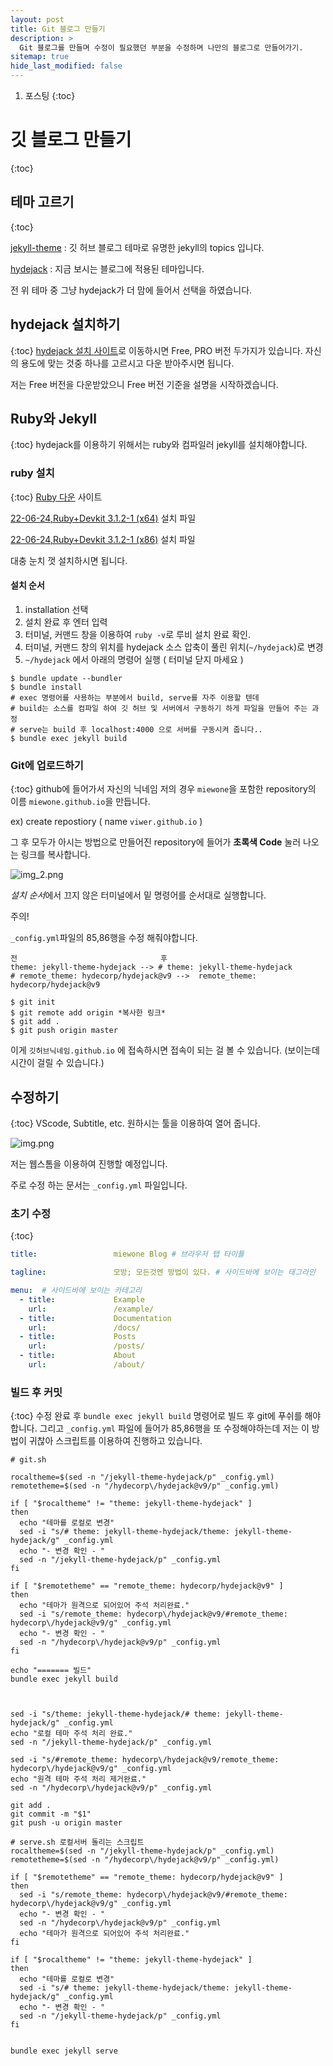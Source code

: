 ```yaml
---
layout: post
title: Git 블로그 만들기
description: >
  Git 블로그를 만들며 수정이 필요했던 부분을 수정하며 나만의 블로그로 만들어가기.
sitemap: true
hide_last_modified: false
---
```


1. 포스팅
{:toc}


# 깃 블로그 만들기 

{:toc}

## 테마 고르기

{:toc}

[jekyll-theme](https://github.com/topics/jekyll-theme) : 깃 허브 블로그 테마로 유명한 jekyll의 topics 입니다.

[hydejack](https://hydejack.com/blog/) : 지금 보시는 블로그에 적용된 테마입니다.

전 위 테마 중 그냥 hydejack가 더 맘에 들어서 선택을 하였습니다.

## hydejack 설치하기

{:toc}
[hydejack 설치 사이트](https://hydejack.com/download/)로 이동하시면 Free, PRO 버전 두가지가 있습니다. 자신의 용도에 맞는 것중 하나를 
고르시고 다운 받아주시면 됩니다.

저는 Free 버전을 다운받았으니 Free 버전 기준을 설명을 시작하겠습니다.

## Ruby와 Jekyll

{:toc}
hydejack를 이용하기 위해서는 ruby와 컴파일러 jekyll를 설치해야합니다.

### ruby 설치

{:toc}
[Ruby 다운](https://rubyinstaller.org/downloads/) 사이트

[22-06-24,Ruby+Devkit 3.1.2-1 (x64)](https://github.com/oneclick/rubyinstaller2/releases/download/RubyInstaller-3.1.2-1/rubyinstaller-devkit-3.1.2-1-x64.exe) 설치 파일

[22-06-24,Ruby+Devkit 3.1.2-1 (x86)](https://github.com/oneclick/rubyinstaller2/releases/download/RubyInstaller-3.1.2-1/rubyinstaller-devkit-3.1.2-1-x86.exe) 설치 파일

대충 눈치 껏 설치하시면 됩니다.

#### 설치 순서

1. installation 선택
2. 설치 완료 후 엔터 입력
3. 터미널, 커맨드 창을 이용하여 `ruby -v`로 루비 설치 완료 확인.
4. 터미널, 커맨드 창의 위치를 hydejack 소스 압축이 풀린 위치(`~/hydejack`)로 변경
5. `~/hydejack` 에서 아래의 명령어 실행 ( 터미널 닫지 마세요 )
```shell
$ bundle update --bundler
$ bundle install
# exec 명령어를 사용하는 부분에서 build, serve를 자주 이용할 텐데
# build는 소스를 컴파일 하여 깃 허브 및 서버에서 구동하기 하게 파일을 만들어 주는 과정
# serve는 build 후 localhost:4000 으로 서버를 구동시켜 줍니다..
$ bundle exec jekyll build
```
### Git에 업로드하기

{:toc}
github에 들어가서 자신의 닉네임 저의 경우 `miewone`을 포함한 repository의 이름 `miewone.github.io`을 만듭니다.

ex) create repostiory ( name `viwer.github.io` )

그 후 모두가 아시는 방법으로 만들어진 repository에 들어가 **초록색 Code** 눌러 나오는 링크를 복사합니다.

![img_2.png](/assets/img/blog/gitLink.PNG)

*설치 순서*에서 끄지 않은 터미널에서 밑 명령어를 순서대로 실행합니다.

 주의! 

`_config.yml`파일의 85,86행을 수정 해줘야합니다. 
```text
전                                후
theme: jekyll-theme-hydejack --> # theme: jekyll-theme-hydejack
# remote_theme: hydecorp/hydejack@v9 -->  remote_theme: hydecorp/hydejack@v9
```

```shell
$ git init
$ git remote add origin *복사한 링크*
$ git add .
$ git push origin master
```

이게 `깃허브닉네임.github.io` 에 접속하시면 접속이 되는 걸 볼 수 있습니다. (보이는데 시간이 걸릴 수 있습니다.)

## 수정하기

{:toc}
 VScode, Subtitle, etc. 원하시는 툴을 이용하여 열어 줍니다.

![img.png](/assets/img/blog/blog_tool.PNG)

저는 웹스톰을 이용하여 진행할 예정입니다.

주로 수정 하는 문서는 `_config.yml` 파일입니다.

### 초기 수정

{:toc}
```yaml
title:                 miewone Blog # 브라우저 탭 타이틀 

tagline:               모방; 모든것엔 방법이 있다. # 사이드바에 보이는 태그라인

menu:  # 사이드바에 보이는 카테고리 
  - title:             Example
    url:               /example/
  - title:             Documentation
    url:               /docs/
  - title:             Posts
    url:               /posts/
  - title:             About
    url:               /about/
```

### 빌드 후 커밋

{:toc}
수정 완료 후 
`bundle exec jekyll build` 명령어로 빌드 후 git에 푸쉬를 해야 합니다. 그리고 `_config.yml` 파일에 들어가 85,86행을 또 수정해야하는데 저는 이 방법이 귀찮아
스크립트를 이용하여 진행하고 있습니다.

```shell
# git.sh

rocaltheme=$(sed -n "/jekyll-theme-hydejack/p" _config.yml)
remotetheme=$(sed -n "/hydecorp\/hydejack@v9/p" _config.yml)

if [ "$rocaltheme" != "theme: jekyll-theme-hydejack" ]
then
  echo "테마를 로컬로 변경"
  sed -i "s/# theme: jekyll-theme-hydejack/theme: jekyll-theme-hydejack/g" _config.yml
  echo "- 변경 확인 - "
  sed -n "/jekyll-theme-hydejack/p" _config.yml
fi

if [ "$remotetheme" == "remote_theme: hydecorp/hydejack@v9" ]
then
  echo "테마가 원격으로 되어있어 주석 처리완료."
  sed -i "s/remote_theme: hydecorp\/hydejack@v9/#remote_theme: hydecorp\/hydejack@v9/g" _config.yml
  echo "- 변경 확인 - "
  sed -n "/hydecorp\/hydejack@v9/p" _config.yml
fi

echo "======= 빌드"
bundle exec jekyll build



sed -i "s/theme: jekyll-theme-hydejack/# theme: jekyll-theme-hydejack/g" _config.yml
echo "로컬 테마 주석 처리 완료."
sed -n "/jekyll-theme-hydejack/p" _config.yml

sed -i "s/#remote_theme: hydecorp\/hydejack@v9/remote_theme: hydecorp\/hydejack@v9/g" _config.yml
echo "원격 테마 주석 처리 제거완료."
sed -n "/hydecorp\/hydejack@v9/p" _config.yml

git add .
git commit -m "$1"
git push -u origin master
```

```shell
# serve.sh 로컬서버 돌리는 스크립트
rocaltheme=$(sed -n "/jekyll-theme-hydejack/p" _config.yml)
remotetheme=$(sed -n "/hydecorp\/hydejack@v9/p" _config.yml)

if [ "$remotetheme" == "remote_theme: hydecorp/hydejack@v9" ]
then
  sed -i "s/remote_theme: hydecorp\/hydejack@v9/#remote_theme: hydecorp\/hydejack@v9/g" _config.yml
  echo "- 변경 확인 - "
  sed -n "/hydecorp\/hydejack@v9/p" _config.yml
  echo "테마가 원격으로 되어있어 주석 처리완료."
fi

if [ "$rocaltheme" != "theme: jekyll-theme-hydejack" ]
then
  echo "테마를 로컬로 변경"
  sed -i "s/# theme: jekyll-theme-hydejack/theme: jekyll-theme-hydejack/g" _config.yml
  echo "- 변경 확인 - "
  sed -n "/jekyll-theme-hydejack/p" _config.yml
fi


bundle exec jekyll serve


```